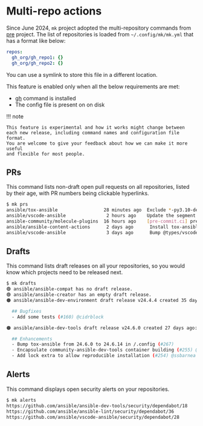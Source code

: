 # Multi-repo actions

Since June 2024, `mk` project adopted the multi-repository commands from [pre]
project. The list of repositories is loaded from `~/.config/mk/mk.yml` that has
a format like below:

```yaml title="~/.config/mk/mk.yml"
repos:
  gh_org/gh_repo1: {}
  gh_org/gh_repo2: {}
```

You can use a symlink to store this file in a different location.

This feature is enabled only when all the below requirements are met:

- [gh] command is installed
- The config file is present on on disk

<!-- markdownlint-disable MD046 -->

!!! note

    This feature is experimental and how it works might change between
    each new release, including command names and configuration file format.
    You are welcome to give your feedback about how we can make it more useful
    and flexible for most people.

## PRs

This command lists non-draft open pull requests on all repositories, listed by
their age, with PR numbers being clickable hyperlinks.

```bash
$ mk prs
ansible/tox-ansible                 28 minutes ago  Exclude *-py3.10-dev.  #336
ansible/vscode-ansible               2 hours ago    Update the segment s  #1375
ansible-community/molecule-plugins  16 hours ago    [pre-commit.ci] pre-c  #238
ansible/ansible-content-actions      2 days ago      Install tox-ansible    #14
ansible/vscode-ansible               3 days ago      Bump @types/vscode f #1351
```

## Drafts

This command lists draft releases on all your repositories, so you would know
which projects need to be released next.

```bash
$ mk drafts
🟢 ansible/ansible-compat has no draft release.
🟢 ansible/ansible-creator has an empty draft release.
🟠 ansible/ansible-dev-environment draft release v24.4.4 created 35 days ago:

  ## Bugfixes
  - Add some tests (#160) @cidrblock

🟠 ansible/ansible-dev-tools draft release v24.6.0 created 27 days ago:

  ## Enhancements
  - Bump tox-ansible from 24.6.0 to 24.6.14 in /.config (#267)
  - Encapsulate community-ansible-dev-tools container building (#255) @ssbarnea
  - Add lock extra to allow reproducible installation (#254) @ssbarnea
```

## Alerts

This command displays open security alerts on your repositories.

```bash
$ mk alerts
https://github.com/ansible/ansible-dev-tools/security/dependabot/18
https://github.com/ansible/ansible-lint/security/dependabot/36
https://github.com/ansible/vscode-ansible/security/dependabot/28
```

[pre]: https://github.com/pycontribs/gh-pre
[gh]: https://cli.github.com/
